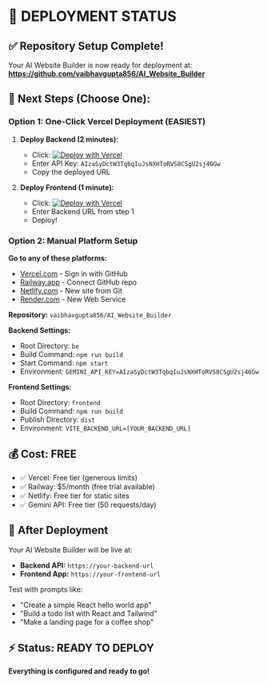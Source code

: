 # 🚀 DEPLOYMENT STATUS

## ✅ Repository Setup Complete!

Your AI Website Builder is now ready for deployment at:
**https://github.com/vaibhavgupta856/AI_Website_Builder**

## 🎯 Next Steps (Choose One):

### Option 1: One-Click Vercel Deployment (EASIEST)

1. **Deploy Backend (2 minutes):**
   - Click: [![Deploy with Vercel](https://vercel.com/button)](https://vercel.com/new/clone?repository-url=https%3A%2F%2Fgithub.com%2Fvaibhavgupta856%2FAI_Website_Builder&project-name=ai-backend&root-directory=be&env=GEMINI_API_KEY&envDescription=Google%20Gemini%20API%20Key)
   - Enter API Key: `AIzaSyDctW3TqbqIuJsNXHToRVS8CSgU2sj46Gw`
   - Copy the deployed URL

2. **Deploy Frontend (1 minute):**
   - Click: [![Deploy with Vercel](https://vercel.com/button)](https://vercel.com/new/clone?repository-url=https%3A%2F%2Fgithub.com%2Fvaibhavgupta856%2FAI_Website_Builder&project-name=ai-frontend&root-directory=frontend&env=VITE_BACKEND_URL&envDescription=Backend%20API%20URL)
   - Enter Backend URL from step 1
   - Deploy!

### Option 2: Manual Platform Setup

**Go to any of these platforms:**
- [Vercel.com](https://vercel.com) - Sign in with GitHub
- [Railway.app](https://railway.app) - Connect GitHub repo  
- [Netlify.com](https://netlify.com) - New site from Git
- [Render.com](https://render.com) - New Web Service

**Repository:** `vaibhavgupta856/AI_Website_Builder`

**Backend Settings:**
- Root Directory: `be`
- Build Command: `npm run build`
- Start Command: `npm start`
- Environment: `GEMINI_API_KEY=AIzaSyDctW3TqbqIuJsNXHToRVS8CSgU2sj46Gw`

**Frontend Settings:**
- Root Directory: `frontend`  
- Build Command: `npm run build`
- Publish Directory: `dist`
- Environment: `VITE_BACKEND_URL=[YOUR_BACKEND_URL]`

## 💰 Cost: FREE
- ✅ Vercel: Free tier (generous limits)
- ✅ Railway: $5/month (free trial available)
- ✅ Netlify: Free tier for static sites
- ✅ Gemini API: Free tier (50 requests/day)

## 🎉 After Deployment

Your AI Website Builder will be live at:
- **Backend API:** `https://your-backend-url`
- **Frontend App:** `https://your-frontend-url`

Test with prompts like:
- "Create a simple React hello world app"
- "Build a todo list with React and Tailwind"
- "Make a landing page for a coffee shop"

## ⚡ Status: READY TO DEPLOY
**Everything is configured and ready to go!**
